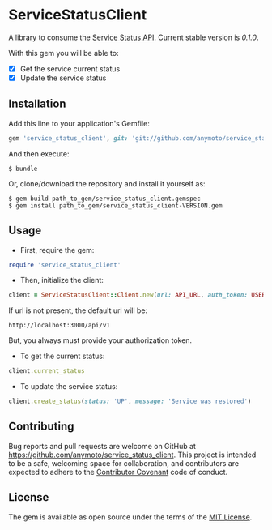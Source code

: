 # ServiceStatusClient

A library to consume the [Service Status API](https://github.com/anymoto/service_status). Current stable version is *0.1.0*.

With this gem you will be able to:
- [x] Get the service current status
- [x] Update the service status

## Installation

Add this line to your application's Gemfile:

```ruby
gem 'service_status_client', git: 'git://github.com/anymoto/service_status_client.git'
```

And then execute:

    $ bundle

Or, clone/download the repository and install it yourself as:

    $ gem build path_to_gem/service_status_client.gemspec
    $ gem install path_to_gem/service_status_client-VERSION.gem

## Usage

* First, require the gem:

```ruby
require 'service_status_client'
```

* Then, initialize the client:
```ruby
client = ServiceStatusClient::Client.new(url: API_URL, auth_token: USER_TOKEN)
```

If url is not present, the default url will be:
```
http://localhost:3000/api/v1
```

But, you always must provide your authorization token.

* To get the current status:
```ruby
client.current_status
```

* To update the service status:
```ruby
client.create_status(status: 'UP', message: 'Service was restored')
```

## Contributing

Bug reports and pull requests are welcome on GitHub at https://github.com/anymoto/service_status_client. This project is intended to be a safe, welcoming space for collaboration, and contributors are expected to adhere to the [Contributor Covenant](http://contributor-covenant.org) code of conduct.


## License

The gem is available as open source under the terms of the [MIT License](http://opensource.org/licenses/MIT).
